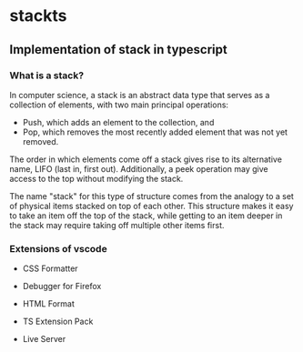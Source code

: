 # stackts
## Implementation of stack in typescript

### What is a stack?

In computer science, a stack is an abstract data type that serves as a collection of elements, with two main principal operations:

- Push, which adds an element to the collection, and
- Pop, which removes the most recently added element that was not yet removed.

The order in which elements come off a stack gives rise to its alternative name, LIFO (last in, first out). Additionally, a peek operation may give access to the top without modifying the stack.

The name "stack" for this type of structure comes from the analogy to a set of physical items stacked on top of each other. This structure makes it easy to take an item off the top of the stack, while getting to an item deeper in the stack may require taking off multiple other items first.

### Extensions of vscode

- CSS Formatter

- Debugger for Firefox

- HTML Format

- TS Extension Pack

- Live Server